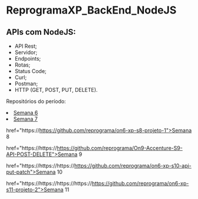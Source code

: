 ﻿# ReprogramaXP_BackEnd_NodeJS

<h2>APIs com NodeJS:</h2>

<ul>
  <li>API Rest;</li>
  <li>Servidor;</li>
  <li>Endpoints;</li>
  <li>Rotas;</li>
  <li>Status Code;</li>
  <li>Curl;</li>
  <li>Postman;</li>
  <li>HTTP (GET, POST, PUT, DELETE).</li>
</ul> 
 
 


Repositórios do período:

<li><a href="https://github.com/reprograma/on6-xp-s6-node-intro">Semana 6</a></li>

<li><a href="https://github.com/reprograma/on6-xp-s7-api-get">Semana 7</a></li>
</ul>

href="https://https://github.com/reprograma/on6-xp-s8-projeto-1">Semana 8</a></li>
</ul>

href="https://https://https://github.com/reprograma/On9-Accenture-S9-API-POST-DELETE">Semana 9</a></li>
</ul>

href="https://https://https://https://github.com/reprograma/on6-xp-s10-api-put-patch">Semana 10</a></li>
</ul>

href="https://https://https://https://https://github.com/reprograma/on6-xp-s11-projeto-2">Semana 11</a></li>
</ul>
